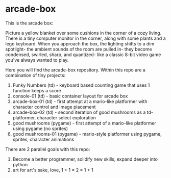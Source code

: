 # arcade-box
This is the arcade box:

Picture a yellow blanket over some cushions in the corner of a cozy living.
There is a tiny computer monitor in the corner, along with some plants and a lego keyboard.
When you approach the box, the lighting shifts to a dim spotlight- the ambient sounds of the room are pulled in-
they become condensed, swirled, sharp, and quantized- like a classic 8-bit video game you've always wanted to play.

Here you will find the arcade-box repository. Within this repo are a combination of tiny projects:

1. Funky Numbers (td) - keyboard based counting game that uses 1 function keeps a score
2. console-01 (td) - basic container layout for arcade box
3. arcade-box-01 (td) - first attempt at a mario-like platformer with character control and image placement
4. arcade-box-02 (td) - second iteration of good mushrooms as a td-platformer, character select exploration
5. good mushrooms (pygame) - first attempt of a mario-like platformer using pygame (no sprites)
6. good mushrooms-01 (pygame) - mario-style platformer using pygame, sprites, character animations

There are 2 parallel goals with this repo:
1. Become a better programmer, solidify new skills, expand deeper into python
2. art for art's sake, love, 1 + 1 = 2 = 1 + 1


